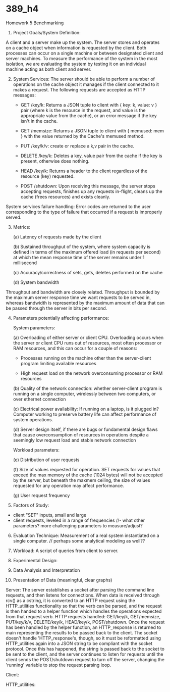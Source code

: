 # 389_h4
Homework 5 Benchmarking 

1. Project Goals/System Definition:

A client and a server make up the system. The server stores and operates on a cache object when information is requested by the client. Both processes can occur on a single machine or between designated client and server machines. To measure the performance of the system in the most isolation, we are evaluating the system by testing it on an individual machine acting as both client and server.  

2. System Services:
The server should be able to perform a number of operations on the cache object it manages if the client connected to it makes a request. The following requests are accepted as HTTP messages:

   - GET /key/k: Returns a JSON tuple to client with { key: k, value: v } pair (where k is the resource in the request, and value is the appropriate value from the cache), or an error message if the key isn't in the cache.

   - GET /memsize: Returns a JSON tuple to client with { memused: mem } with the value returned by the Cache's memused method.

   - PUT /key/k/v: create or replace a k,v pair in the cache.

   - DELETE /key/k: Deletes a key, value pair from the cache if the key is present, otherwise does nothing.

   - HEAD /key/k: Returns a header to the client regardless of the resource (key) requested. 

   - POST /shutdown: Upon receiving this message, the server stops accepting requests, finishes up any requests in-flight, cleans up the cache (frees resources) and exists cleanly.

System services failure handling:
   Error codes are returned to the user corresponding to the type of failure that occurred if a request is improperly served. 

3. Metrics:

      (a) Latency of requests made by the client 

      (b) Sustained throughput of the system, where system capacity is defined in terms of the maximum offered load (in requests per second) at which the mean response time of the server remains under 1 millisecond

      (c) Accuracy/correctness of sets, gets, deletes performed on the cache

      (d) System bandwidth  

Throughput and bandwidth are closely related. Throughput is bounded by the maximum server response time we want requests to be served in, whereas bandwidth is represented by the maximum amount of data that can be passed through the server in bits per second. 

4. Parameters potentially affecting performance:
   
   System parameters: 

    (a) Overloading of either server or client CPU. Overloading occurs when the server or client CPU runs out of resources, most often processor or RAM resources, and this can occur for a couple of reasons: 

      - Processes running on the machine other than the server-client program limiting available resources 

      - High request load on the network overconsuming processor or RAM resources

    (b) Quality of the network connection: whether server-client program is running on a single computer, wirelessly between two computers, or over ethernet connection

    (c) Electrical power availability: If running on a laptop, is it plugged in? Computer working to preserve battery life can affect performance of system operations.

    (d) Server design itself, if there are bugs or fundamental design flaws that cause overconsumption of resources in operations despite a seemingly low request load and stable network connection
   
   Workload parameters: 

    (e) Distribution of user requests 
    
    (f) Size of values requested for operation. SET requests for values that exceed the max memory of the cache (1024 bytes) will not be accepted by the server, but beneath the maxmem ceiling, the size of values requested for any operation may affect performance. 
    
    (g) User request frequency
   
5. Factors of Study:

- client "SET" inputs, small and large
- client requests, leveled in a range of frequencies 
//- what other parameters? more challenging parameters to measure/adjust?

6. Evaluation Technique: 
Measurement of a real system instantiated on a single computer. // perhaps some analytical modeling as well?? 

7. Workload:
A script of queries from client to server.

8. Experimental Design:

9. Data Analysis and Interpretation

10. Presentation of Data (meaningful, clear graphs)



Server: The server establishes a socket after parsing the command line requests, and then listens for connections. When data is received through rcv() as a cstring, it is converted to an HTTP request using the HTTP_utilities functionality so that the verb can be parsed, and the request is then handed to a helper function which handles the operations expected from that request verb. 
    HTTP requests handled:
        GET/key/k,
        GET/memsize,
        PUT/key/k/v,
        DELETE/key/k,
        HEAD/key/k,
        POST/shutdown.
Once the request has been handled by the helper function, an HTTP_response is returned to main representing the results to be passed back to the client. The socket doesn't handle 'HTTP_response's, though, so it must be reformatted using HTTP_utilities again into a JSON string to be compliant with the socket protocol. Once this has happened, the string is passed back to the socket to be sent to the client, and the server continues to listen for requests until the client sends the POST/shutdown request to turn off the server, changing the 'running' variable to stop the request parsing loop. 

Client: 

HTTP_utilities: 
